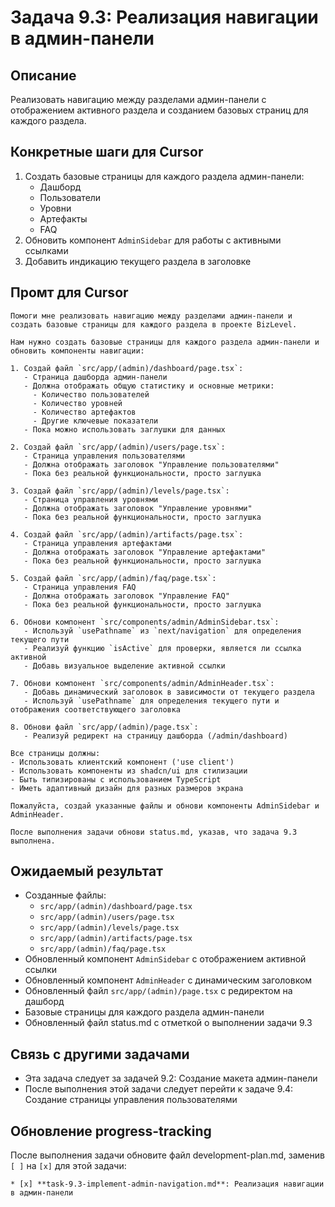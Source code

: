 # Задача 9.3: Реализация навигации в админ-панели

## Описание
Реализовать навигацию между разделами админ-панели с отображением активного раздела и созданием базовых страниц для каждого раздела.

## Конкретные шаги для Cursor
1. Создать базовые страницы для каждого раздела админ-панели:
   - Дашборд
   - Пользователи
   - Уровни
   - Артефакты
   - FAQ
2. Обновить компонент `AdminSidebar` для работы с активными ссылками
3. Добавить индикацию текущего раздела в заголовке

## Промт для Cursor
```
Помоги мне реализовать навигацию между разделами админ-панели и создать базовые страницы для каждого раздела в проекте BizLevel.

Нам нужно создать базовые страницы для каждого раздела админ-панели и обновить компоненты навигации:

1. Создай файл `src/app/(admin)/dashboard/page.tsx`:
   - Страница дашборда админ-панели
   - Должна отображать общую статистику и основные метрики:
     - Количество пользователей
     - Количество уровней
     - Количество артефактов
     - Другие ключевые показатели
   - Пока можно использовать заглушки для данных

2. Создай файл `src/app/(admin)/users/page.tsx`:
   - Страница управления пользователями
   - Должна отображать заголовок "Управление пользователями"
   - Пока без реальной функциональности, просто заглушка

3. Создай файл `src/app/(admin)/levels/page.tsx`:
   - Страница управления уровнями
   - Должна отображать заголовок "Управление уровнями"
   - Пока без реальной функциональности, просто заглушка

4. Создай файл `src/app/(admin)/artifacts/page.tsx`:
   - Страница управления артефактами
   - Должна отображать заголовок "Управление артефактами"
   - Пока без реальной функциональности, просто заглушка

5. Создай файл `src/app/(admin)/faq/page.tsx`:
   - Страница управления FAQ
   - Должна отображать заголовок "Управление FAQ"
   - Пока без реальной функциональности, просто заглушка

6. Обнови компонент `src/components/admin/AdminSidebar.tsx`:
   - Используй `usePathname` из `next/navigation` для определения текущего пути
   - Реализуй функцию `isActive` для проверки, является ли ссылка активной
   - Добавь визуальное выделение активной ссылки

7. Обнови компонент `src/components/admin/AdminHeader.tsx`:
   - Добавь динамический заголовок в зависимости от текущего раздела
   - Используй `usePathname` для определения текущего пути и отображения соответствующего заголовка

8. Обнови файл `src/app/(admin)/page.tsx`:
   - Реализуй редирект на страницу дашборда (/admin/dashboard)

Все страницы должны:
- Использовать клиентский компонент ('use client')
- Использовать компоненты из shadcn/ui для стилизации
- Быть типизированы с использованием TypeScript
- Иметь адаптивный дизайн для разных размеров экрана

Пожалуйста, создай указанные файлы и обнови компоненты AdminSidebar и AdminHeader.

После выполнения задачи обнови status.md, указав, что задача 9.3 выполнена.
```

## Ожидаемый результат
- Созданные файлы:
  - `src/app/(admin)/dashboard/page.tsx`
  - `src/app/(admin)/users/page.tsx`
  - `src/app/(admin)/levels/page.tsx`
  - `src/app/(admin)/artifacts/page.tsx`
  - `src/app/(admin)/faq/page.tsx`
- Обновленный компонент `AdminSidebar` с отображением активной ссылки
- Обновленный компонент `AdminHeader` с динамическим заголовком
- Обновленный файл `src/app/(admin)/page.tsx` с редиректом на дашборд
- Базовые страницы для каждого раздела админ-панели
- Обновленный файл status.md с отметкой о выполнении задачи 9.3

## Связь с другими задачами
- Эта задача следует за задачей 9.2: Создание макета админ-панели
- После выполнения этой задачи следует перейти к задаче 9.4: Создание страницы управления пользователями

## Обновление progress-tracking
После выполнения задачи обновите файл development-plan.md, заменив `[ ]` на `[x]` для этой задачи:
```
* [x] **task-9.3-implement-admin-navigation.md**: Реализация навигации в админ-панели
```

